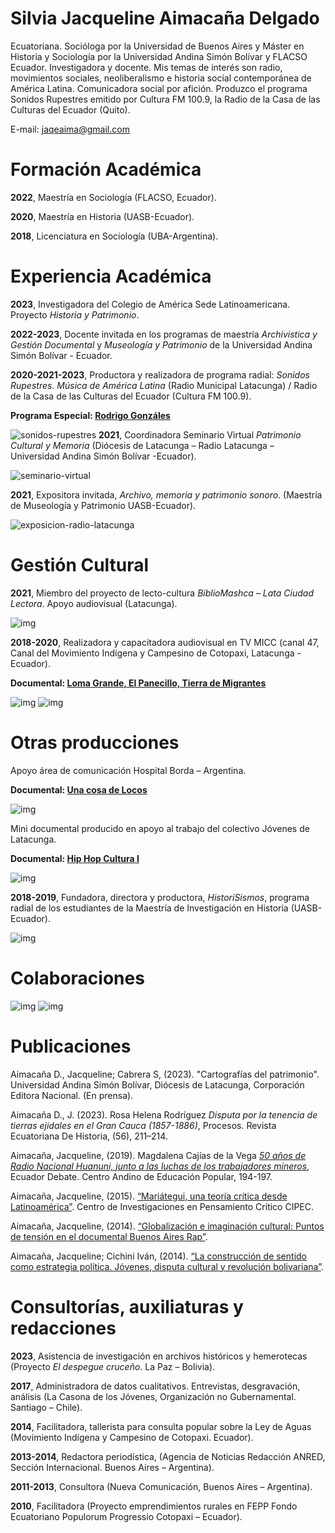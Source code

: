# Silvia Jacqueline Aimacaña Delgado

Ecuatoriana. Socióloga por la Universidad de Buenos Aires y Máster en Historia y Sociología por la Universidad Andina Simón Bolívar y FLACSO Ecuador. Investigadora y docente. Mis temas de interés son radio, movimientos sociales, neoliberalismo e historia social contemporánea de América Latina. Comunicadora social por afición. Produzco el programa Sonidos Rupestres emitido por Cultura FM 100.9, la Radio de la Casa de las Culturas del Ecuador (Quito).

E-mail: [jaqeaima@gmail.com](mailto:jaqeaima@gmail.com)

# Formación Académica

**2022**, Maestría en Sociología (FLACSO, Ecuador).

**2020**, Maestría en Historia (UASB-Ecuador).

**2018**, Licenciatura en Sociología (UBA-Argentina).

# Experiencia Académica

**2023**, Investigadora del Colegio de América Sede Latinoamericana. Proyecto *Historia y Patrimonio*.

**2022-2023**, Docente invitada en los programas de maestría *Archivistica y Gestión Documental* y *Museología y Patrimonio* de la Universidad Andina Simón Bolívar - Ecuador.

**2020-2021-2023**, Productora y realizadora de programa radial: *Sonidos Rupestres. Música de América Latina* (Radio Municipal Latacunga) / Radio de la Casa de las Culturas del Ecuador (Cultura FM 100.9).

**Programa Especial: [Rodrigo Gonzáles](https://archive.org/details/programa-especial-rockdrigo-el-profeta-del-nopal)**

![sonidos-rupestres](/img/sonidos-rupestres.jpg)
**2021**, Coordinadora Seminario Virtual *Patrimonio Cultural y Memoria* (Diócesis de Latacunga – Radio Latacunga – Universidad Andina Simón Bolívar -Ecuador).

![seminario-virtual](/img/seminario-virtual.jpg)

**2021**, Expositora invitada, *Archivo, memoria y patrimonio sonoro*. (Maestría de Museología y Patrimonio UASB-Ecuador). 

![exposicion-radio-latacunga](/img/exposicion-radio-latacunga.jpg)

# Gestión Cultural

**2021**, Miembro del proyecto de lecto-cultura *BiblioMashca – Lata Ciudad Lectora*. Apoyo audiovisual (Latacunga).

![img](/img/proyecto-lecto-cultura.jpg)

**2018-2020**, Realizadora y capacitadora audiovisual en TV MICC (canal 47, Canal del Movimiento Indígena y Campesino de Cotopaxi, Latacunga - Ecuador).

**Documental: [Loma Grande, El Panecillo, Tierra de Migrantes](https://www.youtube.com/watch?v=VNlUxP9KfdM&t=1s)**

![img](/img/chugchilan.jpg)
![img](/img/isinlivi.jpg)

# Otras producciones

Apoyo área de comunicación Hospital Borda – Argentina.

**Documental: [Una cosa de Locos](https://www.youtube.com/watch?v=jt3lG5ETHYM)**

![img](/img/cosa-de-locos.jpg)

Mini documental producido en apoyo al trabajo del colectivo Jóvenes de Latacunga.

**Documental: [Hip Hop Cultura I](https://www.youtube.com/watch?v=wgg06x7Bv5M&t=7s)**

![img](/img/hip-hop.jpg)

**2018-2019**, Fundadora, directora y productora, *HistoriSismos*, programa radial de los estudiantes de la Maestría de Investigación en Historia (UASB-Ecuador).

![img](/img/hernan-ibarra.jpg)

# Colaboraciones

![img](/img/colaboraciones3.jpg)
![img](/img/colaboraciones.jpg)

# Publicaciones

Aimacaña D., Jacqueline; Cabrera S, (2023). "Cartografías del patrimonio". Universidad Andina Simón Bolívar, Diócesis de Latacunga, Corporación Editora Nacional. (En prensa).

Aimacaña D., J. (2023). Rosa Helena Rodríguez *Disputa por la tenencia de tierras ejidales en el Gran Cauca (1857-1886)*, Procesos. Revista Ecuatoriana De Historia, (56), 211–214.

Aimacaña, Jacqueline, (2019). Magdalena Cajías de la Vega *[50 años de Radio Nacional Huanuni, junto a las luchas de los trabajadores mineros](http://hdl.handle.net/10469/16244)*, Ecuador Debate. Centro Andino de Educación Popular, 194-197.

Aimacaña, Jacqueline, (2015). [“Mariátegui, una teoría crítica desde Latinoamérica”](http://cipec.nuevaradio.org/index.php?autman=S.+Jacqueline+Aimaca%C3%B1a+%5bestudiante+de+la+materia,+cursada+2015%5d&submit=Buscar). Centro de Investigaciones en Pensamiento Crítico CIPEC.

Aimacaña, Jacqueline, (2014). [“Globalización e imaginación cultural: Puntos de tensión en el documental Buenos Aires Rap”](http://jornadassociologia.fahce.unlp.edu.ar/viii-jornadas/viii-jornadas-2014/PONmesa34Aimacana.pdf).

Aimacaña, Jacqueline; Cichini Iván, (2014). [“La construcción de sentido como estrategia política. Jóvenes, disputa cultural y revolución bolivariana”](http://jornadassociologia.fahce.unlp.edu.ar/viii-jornadas/viii-jornadas-2014/PONmesa27Aimacana.pdf/view?searchterm=None).

# Consultorías, auxiliaturas y redacciones

**2023**, Asistencia de investigación en archivos históricos y hemerotecas (Proyecto *El despegue cruceño*. La Paz – Bolivia).

**2017**, Administradora de datos cualitativos. Entrevistas, desgravación, análisis (La Casona de los Jóvenes, Organización no Gubernamental. Santiago – Chile).

**2014**, Facilitadora, tallerista para consulta popular sobre la Ley de Aguas (Movimiento Indígena y Campesino de Cotopaxi. Ecuador).

**2013-2014**, Redactora periodística, (Agencia de Noticias Redacción ANRED, Sección Internacional. Buenos Aires – Argentina).

**2011-2013**, Consultora (Nueva Comunicación, Buenos Aires – Argentina).

**2010**, Facilitadora (Proyecto emprendimientos rurales en FEPP Fondo Ecuatoriano Populorum Progressio Cotopaxi – Ecuador).
